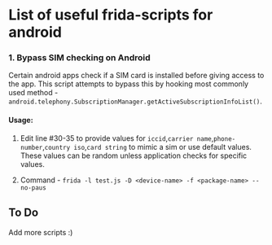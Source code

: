 # List of useful frida-scripts for android

### 1. Bypass SIM checking on Android
Certain android apps check if a SIM card is installed before giving access to the app. This script attempts to bypass this by hooking most commonly used method - `android.telephony.SubscriptionManager.getActiveSubscriptionInfoList()`.

#### Usage:

1. Edit line #30-35 to provide values for `iccid`,`carrier name`,`phone-number`,`country iso`,`card string` to mimic a sim or use default values. These values can be random unless application checks for specific values. 

2. Command - `frida -l test.js -D <device-name> -f <package-name> --no-paus`

## To Do
Add more scripts :)
